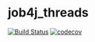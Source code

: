 # job4j_threads

[![Build Status](https://travis-ci.com/magidin91/job4j_threads.svg?branch=main)](https://travis-ci.com/magidin91/job4j_threads)
[![codecov](https://codecov.io/gh/magidin91/job4j_threads/branch/main/graph/badge.svg?token=JZ12WUY985)](https://codecov.io/gh/magidin91/job4j_threads)